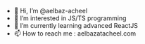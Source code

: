 - 👋 Hi, I’m @aelbaz-acheel
- 👀 I’m interested in JS/TS programming
- 🌱 I’m currently learning advanced ReactJS
- 📫 How to reach me : aelbazatacheel.com

<!---
aelbaz-acheel/aelbaz-acheel is a ✨ special ✨ repository because its `README.md` (this file) appears on your GitHub profile.
You can click the Preview link to take a look at your changes.
--->
